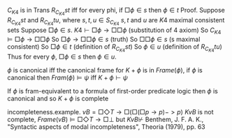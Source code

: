 
$C_{K4}$ is in Trans
$R_{C_{K4}}st$ iff for every phi, if $\Box \phi \in s$ then $\phi \in t$
Proof. Suppose $R_{C_{K4}}st$ and $R_{C_{K4}}tu$, where $s,t,u\in S_{C_{K4}}$
$s,t$ and $u$ are $K4$ maximal consistent sets
Suppose $\Box\phi\in s$.
$K4\vdash\Box\phi\rightarrow\Box\Box\phi$ (substitution of 4 axiom)
So $C_{K4}\models\Box\phi\rightarrow\Box\Box\phi$
So $\Box\phi\rightarrow\Box\Box\phi\in s$ (truth)
So $\Box\Box\phi \in s$ (s maximal consistent)
So $\Box\phi\in t$ (definition of $R_{C_{K4}}st$)
So $\phi\in u$ (definition of $R_{C_{K4}}tu$)
Thus for every $\phi$, $\Box\phi \in s$ then $\phi\in u$.


$\phi$ is canonical iff the canonical frame for $K+\phi$ is in $Frame(\phi)$,
if $\phi$ is canonical then $Fram(\phi) \models \psi$ iff $K+\phi \vdash \psi$

If $\phi$ is fram-equivalent to a formula of first-order predicate logic then $\phi$ is canonical and so $K+\phi$ is complete

incompleteness.example. $vB=\Box\Diamond T \rightarrow \Box(\Box(\Box p\rightarrow p)->p)$
$KvB$ is not complete, $Frame(vB) \models \Box\Diamond T \rightarrow \Box \bot$ but $KvB \not\vdash$
Benthem, J. F. A. K., "Syntactic aspects of modal incompleteness", Theoria (1979), pp. 63